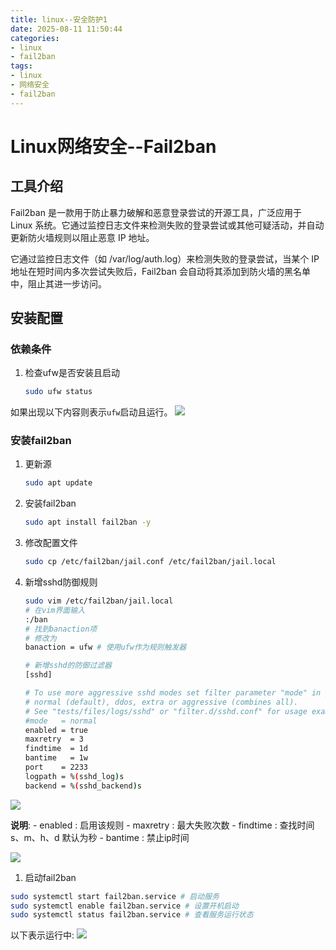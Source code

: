 ```yaml
---
title: linux--安全防护1
date: 2025-08-11 11:50:44
categories:
- linux
- fail2ban
tags:
- linux
- 网络安全
- fail2ban
---
```


# Linux网络安全--Fail2ban
## 工具介绍
Fail2ban 是一款用于防止暴力破解和恶意登录尝试的开源工具，广泛应用于 Linux 系统。它通过监控日志文件来检测失败的登录尝试或其他可疑活动，并自动更新防火墙规则以阻止恶意 IP 地址。

它通过监控日志文件（如 /var/log/auth.log）来检测失败的登录尝试，当某个 IP 地址在短时间内多次尝试失败后，Fail2ban 会自动将其添加到防火墙的黑名单中，阻止其进一步访问。



## 安装配置
###  依赖条件
1.  检查ufw是否安装且启动
    ```bash
    sudo ufw status
    ```


如果出现以下内容则表示`ufw`启动且运行。
![](http://blog.feizhufanfan.top:18088/minio/images/blog/20250813132304.png)

### 安装fail2ban
1.  更新源
    ```bash
    sudo apt update
    ```

2.  安装fail2ban
    ```bash
    sudo apt install fail2ban -y
    ```
3.  修改配置文件
    ```bash
    sudo cp /etc/fail2ban/jail.conf /etc/fail2ban/jail.local
    ```

4.  新增sshd防御规则   
    ```bash
    sudo vim /etc/fail2ban/jail.local
    # 在vim界面输入
    :/ban
    # 找到banaction项
    # 修改为
    banaction = ufw # 使用ufw作为规则触发器

    # 新增sshd的防御过滤器
    [sshd]

    # To use more aggressive sshd modes set filter parameter "mode" in jail.local:
    # normal (default), ddos, extra or aggressive (combines all).
    # See "tests/files/logs/sshd" or "filter.d/sshd.conf" for usage example and details.
    #mode   = normal
    enabled = true
    maxretry  = 3
    findtime  = 1d
    bantime   = 1w
    port    = 2233
    logpath = %(sshd_log)s
    backend = %(sshd_backend)s
    ```

![](http://blog.feizhufanfan.top:18088/minio/images/blog/20250813133014.png)

**说明**:
    -   enabled : 启用该规则
    -   maxretry : 最大失败次数
    -   findtime : 查找时间 s、m、h、d 默认为秒
    -   bantime : 禁止ip时间

![](http://blog.feizhufanfan.top:18088/minio/images/blog/20250813133444.png)

1.  启动fail2ban
```bash
sudo systemctl start fail2ban.service # 启动服务
sudo systemctl enable fail2ban.service # 设置开机启动
sudo systemctl status fail2ban.service # 查看服务运行状态
```
以下表示运行中:
![](http://blog.feizhufanfan.top:18088/minio/images/blog/20250813134426.png)

